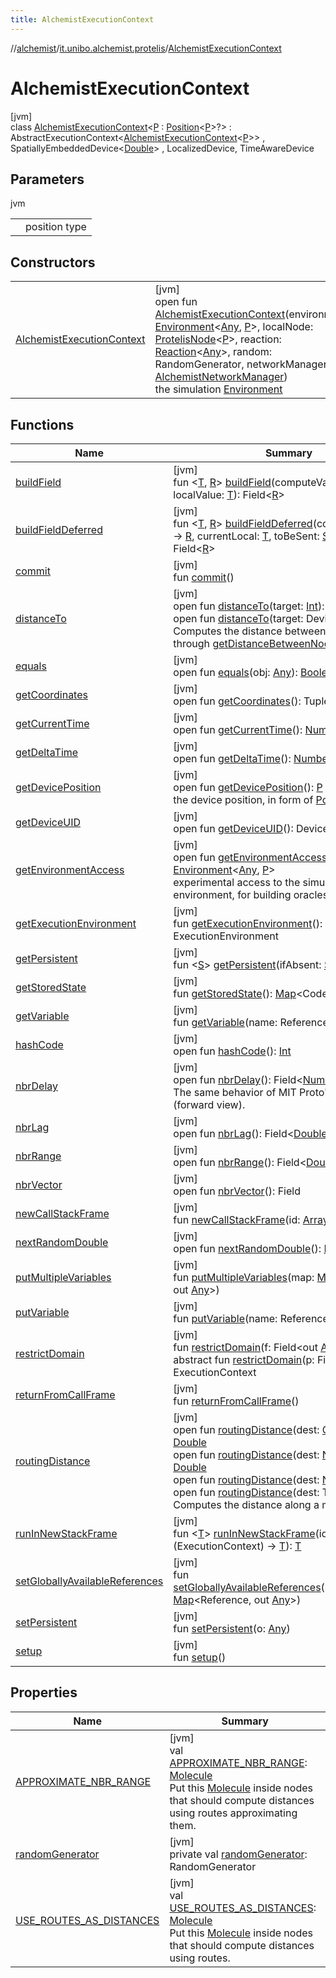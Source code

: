 ```yaml
---
title: AlchemistExecutionContext
---
```

//[alchemist](../../../index.html)/[it.unibo.alchemist.protelis](../index.html)/[AlchemistExecutionContext](index.html)



# AlchemistExecutionContext



[jvm]\
class [AlchemistExecutionContext](index.html)<[P](index.html) : [Position](../../it.unibo.alchemist.model.interfaces/-position/index.html)<[P](index.html)>?> : AbstractExecutionContext<[AlchemistExecutionContext](index.html)<[P](index.html)>> , SpatiallyEmbeddedDevice<[Double](https://docs.oracle.com/javase/8/docs/api/java/lang/Double.html)> , LocalizedDevice, TimeAwareDevice



## Parameters


jvm

| | |
|---|---|
| <P> | position type |



## Constructors


| | |
|---|---|
| [AlchemistExecutionContext](-alchemist-execution-context.html) | [jvm]<br>open fun [AlchemistExecutionContext](-alchemist-execution-context.html)(environment: [Environment](../../it.unibo.alchemist.model.interfaces/-environment/index.html)<[Any](https://kotlinlang.org/api/latest/jvm/stdlib/kotlin/-any/index.html), [P](index.html)>, localNode: [ProtelisNode](../../it.unibo.alchemist.model.implementations.nodes/-protelis-node/index.html)<[P](index.html)>, reaction: [Reaction](../../it.unibo.alchemist.model.interfaces/-reaction/index.html)<[Any](https://kotlinlang.org/api/latest/jvm/stdlib/kotlin/-any/index.html)>, random: RandomGenerator, networkManager: [AlchemistNetworkManager](../-alchemist-network-manager/index.html))<br>the simulation [Environment](../../it.unibo.alchemist.model.interfaces/-environment/index.html) |


## Functions


| Name | Summary |
|---|---|
| [buildField](index.html#1729644764%2FFunctions%2F-134779887) | [jvm]<br>fun <[T](index.html#1729644764%2FFunctions%2F-134779887), [R](index.html#1729644764%2FFunctions%2F-134779887)> [buildField](index.html#1729644764%2FFunctions%2F-134779887)(computeValue: ([T](../../it.unibo.alchemist.model.implementations.actions/-abstract-action/index.html)) -> [R](index.html#1729644764%2FFunctions%2F-134779887), localValue: [T](../../it.unibo.alchemist.model.implementations.actions/-abstract-action/index.html)): Field<[R](index.html#1729644764%2FFunctions%2F-134779887)> |
| [buildFieldDeferred](index.html#819827614%2FFunctions%2F-134779887) | [jvm]<br>fun <[T](index.html#819827614%2FFunctions%2F-134779887), [R](index.html#819827614%2FFunctions%2F-134779887)> [buildFieldDeferred](index.html#819827614%2FFunctions%2F-134779887)(computeValue: ([T](../../it.unibo.alchemist.model.implementations.actions/-abstract-action/index.html)) -> [R](index.html#1729644764%2FFunctions%2F-134779887), currentLocal: [T](../../it.unibo.alchemist.model.implementations.actions/-abstract-action/index.html), toBeSent: [Supplier](https://docs.oracle.com/javase/8/docs/api/java/util/function/Supplier.html)<[T](../../it.unibo.alchemist.model.implementations.actions/-abstract-action/index.html)>): Field<[R](index.html#1729644764%2FFunctions%2F-134779887)> |
| [commit](index.html#-1965213452%2FFunctions%2F-134779887) | [jvm]<br>fun [commit](index.html#-1965213452%2FFunctions%2F-134779887)() |
| [distanceTo](distance-to.html) | [jvm]<br>open fun [distanceTo](distance-to.html)(target: [Int](https://kotlinlang.org/api/latest/jvm/stdlib/kotlin/-int/index.html)): [Double](https://kotlinlang.org/api/latest/jvm/stdlib/kotlin/-double/index.html)<br>open fun [distanceTo](distance-to.html)(target: DeviceUID): [Double](https://kotlinlang.org/api/latest/jvm/stdlib/kotlin/-double/index.html)<br>Computes the distance between two nodes, through [getDistanceBetweenNodes](../../it.unibo.alchemist.model.interfaces/-environment/get-distance-between-nodes.html). |
| [equals](equals.html) | [jvm]<br>open fun [equals](equals.html)(obj: [Any](https://kotlinlang.org/api/latest/jvm/stdlib/kotlin/-any/index.html)): [Boolean](https://kotlinlang.org/api/latest/jvm/stdlib/kotlin/-boolean/index.html) |
| [getCoordinates](get-coordinates.html) | [jvm]<br>open fun [getCoordinates](get-coordinates.html)(): Tuple |
| [getCurrentTime](get-current-time.html) | [jvm]<br>open fun [getCurrentTime](get-current-time.html)(): [Number](https://docs.oracle.com/javase/8/docs/api/java/lang/Number.html) |
| [getDeltaTime](index.html#323610300%2FFunctions%2F-134779887) | [jvm]<br>open fun [getDeltaTime](index.html#323610300%2FFunctions%2F-134779887)(): [Number](https://docs.oracle.com/javase/8/docs/api/java/lang/Number.html) |
| [getDevicePosition](get-device-position.html) | [jvm]<br>open fun [getDevicePosition](get-device-position.html)(): [P](index.html)<br>the device position, in form of [Position](../../it.unibo.alchemist.model.interfaces/-position/index.html) |
| [getDeviceUID](get-device-u-i-d.html) | [jvm]<br>open fun [getDeviceUID](get-device-u-i-d.html)(): DeviceUID |
| [getEnvironmentAccess](get-environment-access.html) | [jvm]<br>open fun [getEnvironmentAccess](get-environment-access.html)(): [Environment](../../it.unibo.alchemist.model.interfaces/-environment/index.html)<[Any](https://kotlinlang.org/api/latest/jvm/stdlib/kotlin/-any/index.html), [P](index.html)><br>experimental access to the simulated environment, for building oracles |
| [getExecutionEnvironment](index.html#820522942%2FFunctions%2F-134779887) | [jvm]<br>fun [getExecutionEnvironment](index.html#820522942%2FFunctions%2F-134779887)(): ExecutionEnvironment |
| [getPersistent](index.html#1845817213%2FFunctions%2F-134779887) | [jvm]<br>fun <[S](index.html#1845817213%2FFunctions%2F-134779887)> [getPersistent](index.html#1845817213%2FFunctions%2F-134779887)(ifAbsent: [Supplier](https://docs.oracle.com/javase/8/docs/api/java/util/function/Supplier.html)<[S](index.html#1845817213%2FFunctions%2F-134779887)>): [S](index.html#1845817213%2FFunctions%2F-134779887) |
| [getStoredState](index.html#-2085107245%2FFunctions%2F-134779887) | [jvm]<br>fun [getStoredState](index.html#-2085107245%2FFunctions%2F-134779887)(): [Map](https://docs.oracle.com/javase/8/docs/api/java/util/Map.html)<CodePath, [Any](https://kotlinlang.org/api/latest/jvm/stdlib/kotlin/-any/index.html)> |
| [getVariable](index.html#357308502%2FFunctions%2F-134779887) | [jvm]<br>fun [getVariable](index.html#357308502%2FFunctions%2F-134779887)(name: Reference): [Any](https://kotlinlang.org/api/latest/jvm/stdlib/kotlin/-any/index.html) |
| [hashCode](hash-code.html) | [jvm]<br>open fun [hashCode](hash-code.html)(): [Int](https://kotlinlang.org/api/latest/jvm/stdlib/kotlin/-int/index.html) |
| [nbrDelay](nbr-delay.html) | [jvm]<br>open fun [nbrDelay](nbr-delay.html)(): Field<[Number](https://docs.oracle.com/javase/8/docs/api/java/lang/Number.html)><br>The same behavior of MIT Proto's nbrdelay (forward view). |
| [nbrLag](nbr-lag.html) | [jvm]<br>open fun [nbrLag](nbr-lag.html)(): Field<[Double](https://docs.oracle.com/javase/8/docs/api/java/lang/Double.html)> |
| [nbrRange](nbr-range.html) | [jvm]<br>open fun [nbrRange](nbr-range.html)(): Field<[Double](https://docs.oracle.com/javase/8/docs/api/java/lang/Double.html)> |
| [nbrVector](nbr-vector.html) | [jvm]<br>open fun [nbrVector](nbr-vector.html)(): Field<Tuple> |
| [newCallStackFrame](index.html#-1810580144%2FFunctions%2F-134779887) | [jvm]<br>fun [newCallStackFrame](index.html#-1810580144%2FFunctions%2F-134779887)(id: [Array](https://kotlinlang.org/api/latest/jvm/stdlib/kotlin/-array/index.html)<[Byte](https://kotlinlang.org/api/latest/jvm/stdlib/kotlin/-byte/index.html)>) |
| [nextRandomDouble](next-random-double.html) | [jvm]<br>open fun [nextRandomDouble](next-random-double.html)(): [Double](https://kotlinlang.org/api/latest/jvm/stdlib/kotlin/-double/index.html) |
| [putMultipleVariables](index.html#-1832710005%2FFunctions%2F-134779887) | [jvm]<br>fun [putMultipleVariables](index.html#-1832710005%2FFunctions%2F-134779887)(map: [Map](https://docs.oracle.com/javase/8/docs/api/java/util/Map.html)<Reference, out [Any](https://kotlinlang.org/api/latest/jvm/stdlib/kotlin/-any/index.html)>) |
| [putVariable](index.html#-2122810385%2FFunctions%2F-134779887) | [jvm]<br>fun [putVariable](index.html#-2122810385%2FFunctions%2F-134779887)(name: Reference, value: [Any](https://kotlinlang.org/api/latest/jvm/stdlib/kotlin/-any/index.html)) |
| [restrictDomain](index.html#-89206816%2FFunctions%2F-134779887) | [jvm]<br>fun [restrictDomain](index.html#-89206816%2FFunctions%2F-134779887)(f: Field<out [Any](https://kotlinlang.org/api/latest/jvm/stdlib/kotlin/-any/index.html)>): [S](index.html#1845817213%2FFunctions%2F-134779887)<br>abstract fun [restrictDomain](index.html#1459682554%2FFunctions%2F-134779887)(p: Field<out [Any](https://kotlinlang.org/api/latest/jvm/stdlib/kotlin/-any/index.html)>): ExecutionContext |
| [returnFromCallFrame](index.html#1240485818%2FFunctions%2F-134779887) | [jvm]<br>fun [returnFromCallFrame](index.html#1240485818%2FFunctions%2F-134779887)() |
| [routingDistance](routing-distance.html) | [jvm]<br>open fun [routingDistance](routing-distance.html)(dest: [GeoPosition](../../it.unibo.alchemist.model.interfaces/-geo-position/index.html)): [Double](https://kotlinlang.org/api/latest/jvm/stdlib/kotlin/-double/index.html)<br>open fun [routingDistance](routing-distance.html)(dest: [Node](../../it.unibo.alchemist.model.interfaces/-node/index.html)<[Any](https://kotlinlang.org/api/latest/jvm/stdlib/kotlin/-any/index.html)>): [Double](https://kotlinlang.org/api/latest/jvm/stdlib/kotlin/-double/index.html)<br>open fun [routingDistance](routing-distance.html)(dest: [Number](https://docs.oracle.com/javase/8/docs/api/java/lang/Number.html)): [Double](https://kotlinlang.org/api/latest/jvm/stdlib/kotlin/-double/index.html)<br>open fun [routingDistance](routing-distance.html)(dest: Tuple): [Double](https://kotlinlang.org/api/latest/jvm/stdlib/kotlin/-double/index.html)<br>Computes the distance along a map. |
| [runInNewStackFrame](index.html#-22757318%2FFunctions%2F-134779887) | [jvm]<br>fun <[T](index.html#-22757318%2FFunctions%2F-134779887)> [runInNewStackFrame](index.html#-22757318%2FFunctions%2F-134779887)(id: [Int](https://kotlinlang.org/api/latest/jvm/stdlib/kotlin/-int/index.html), operation: (ExecutionContext) -> [T](../../it.unibo.alchemist.model.implementations.actions/-abstract-action/index.html)): [T](../../it.unibo.alchemist.model.implementations.actions/-abstract-action/index.html) |
| [setGloballyAvailableReferences](index.html#-361806%2FFunctions%2F-134779887) | [jvm]<br>fun [setGloballyAvailableReferences](index.html#-361806%2FFunctions%2F-134779887)(knownFunctions: [Map](https://docs.oracle.com/javase/8/docs/api/java/util/Map.html)<Reference, out [Any](https://kotlinlang.org/api/latest/jvm/stdlib/kotlin/-any/index.html)>) |
| [setPersistent](index.html#415770115%2FFunctions%2F-134779887) | [jvm]<br>fun [setPersistent](index.html#415770115%2FFunctions%2F-134779887)(o: [Any](https://kotlinlang.org/api/latest/jvm/stdlib/kotlin/-any/index.html)) |
| [setup](index.html#-1430719598%2FFunctions%2F-134779887) | [jvm]<br>fun [setup](index.html#-1430719598%2FFunctions%2F-134779887)() |


## Properties


| Name | Summary |
|---|---|
| [APPROXIMATE_NBR_RANGE](-a-p-p-r-o-x-i-m-a-t-e_-n-b-r_-r-a-n-g-e.html) | [jvm]<br>val [APPROXIMATE_NBR_RANGE](-a-p-p-r-o-x-i-m-a-t-e_-n-b-r_-r-a-n-g-e.html): [Molecule](../../it.unibo.alchemist.model.interfaces/-molecule/index.html)<br>Put this [Molecule](../../it.unibo.alchemist.model.interfaces/-molecule/index.html) inside nodes that should compute distances using routes approximating them. |
| [randomGenerator](random-generator.html) | [jvm]<br>private val [randomGenerator](random-generator.html): RandomGenerator |
| [USE_ROUTES_AS_DISTANCES](-u-s-e_-r-o-u-t-e-s_-a-s_-d-i-s-t-a-n-c-e-s.html) | [jvm]<br>val [USE_ROUTES_AS_DISTANCES](-u-s-e_-r-o-u-t-e-s_-a-s_-d-i-s-t-a-n-c-e-s.html): [Molecule](../../it.unibo.alchemist.model.interfaces/-molecule/index.html)<br>Put this [Molecule](../../it.unibo.alchemist.model.interfaces/-molecule/index.html) inside nodes that should compute distances using routes. |

